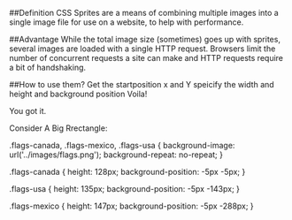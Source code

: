 ##Definition
CSS Sprites are a means of combining multiple images into a single image file for use on a website, to help with performance.

##Advantage
While the total image size (sometimes) goes up with sprites, several images are loaded with a single HTTP request. Browsers limit the number of concurrent requests a site can make and HTTP requests require a bit of handshaking.

##How to use them?
Get the startposition x and Y
speicify the width and height and background position
Voila!

You got it.

Consider A Big Rrectangle: 

.flags-canada, .flags-mexico, .flags-usa {
  background-image: url('../images/flags.png');
  background-repeat: no-repeat;
}

.flags-canada {
  height: 128px;
  background-position: -5px -5px;
}

.flags-usa {
  height: 135px;
  background-position: -5px -143px;
}

.flags-mexico {
  height: 147px;
  background-position: -5px -288px;
}